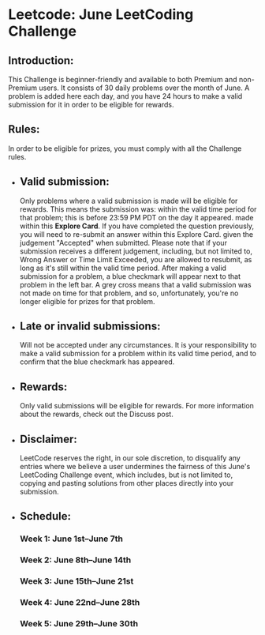 # Leetcode: June LeetCoding Challenge

## Introduction:
This Challenge is beginner-friendly and available to both Premium and non-Premium users. It consists of 30 daily problems over the month of June. A problem is added here each day, and you have 24 hours to make a valid submission for it in order to be eligible for rewards.


## Rules:
In order to be eligible for prizes, you must comply with all the Challenge rules.

- ## Valid submission: 
   Only problems where a valid submission is made will be eligible for rewards. This means the submission was:
within the valid time period for that problem; this is before 23:59 PM PDT on the day it appeared.
made within this **Explore Card**. If you have completed the question previously, you will need to re-submit an answer within this Explore Card.
given the judgement "Accepted" when submitted. Please note that if your submission receives a different judgement, including, but not limited to, Wrong Answer or Time Limit Exceeded, you are allowed to resubmit, as long as it's still within the valid time period.
After making a valid submission for a problem, a blue checkmark will appear next to that problem in the left bar. A grey cross means that a valid submission was not made on time for that problem, and so, unfortunately, you're no longer eligible for prizes for that problem.


- ## Late or invalid submissions: 
  Will not be accepted under any circumstances. It is your responsibility to make a valid submission for a problem within its valid time period, and to confirm that the blue checkmark has appeared.

- ## Rewards: 
  Only valid submissions will be eligible for rewards. For more information about the rewards, check out the Discuss post.

- ## Disclaimer: 
  LeetCode reserves the right, in our sole discretion, to disqualify any entries where we believe a user undermines the fairness of this June's LeetCoding Challenge event, which includes, but is not limited to, copying and pasting solutions from other places directly into your submission.

- ## Schedule: 
   ### Week 1: June 1st–June 7th
   ### Week 2: June 8th–June 14th
   ### Week 3: June 15th–June 21st
   ### Week 4: June 22nd–June 28th
   ### Week 5: June 29th–June 30th
